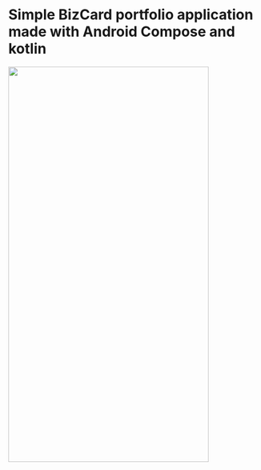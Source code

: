 # Simple BizCard portfolio application made with Android Compose and kotlin

<img src="https://user-images.githubusercontent.com/86000192/155381424-bbc55a25-d073-4c0e-8ff2-8bf068970ba9.png" align="center" width="400" height="790">
